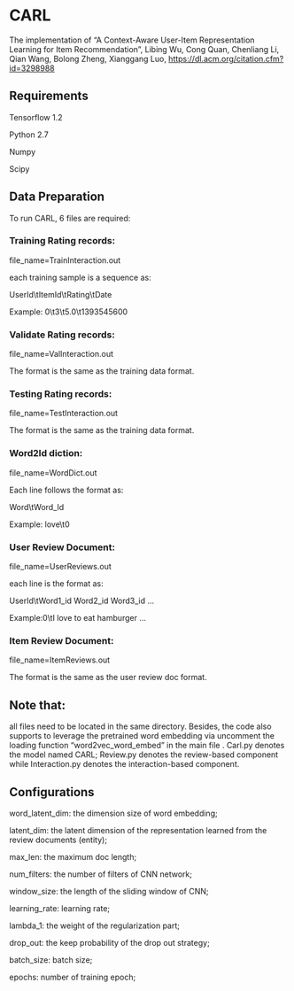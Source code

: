 # CARL
The implementation of “A Context-Aware User-Item Representation Learning for Item Recommendation”, Libing Wu, Cong Quan, Chenliang Li, Qian Wang, Bolong Zheng, Xianggang Luo, https://dl.acm.org/citation.cfm?id=3298988


## Requirements
Tensorflow 1.2

Python 2.7

Numpy

Scipy

## Data Preparation
To run CARL, 6 files are required: 

### Training Rating records: 
file_name=TrainInteraction.out

each training sample is a sequence as:

UserId\tItemId\tRating\tDate

Example: 0\t3\t5.0\t1393545600

### Validate Rating records: 
file_name=ValInteraction.out

The format is the same as the training data format. 

### Testing Rating records: 
file_name=TestInteraction.out

The format is the same as the training data format.

### Word2Id diction: 
file_name=WordDict.out 

Each line follows the format as:

Word\tWord_Id

Example: love\t0

### User Review Document: 
file_name=UserReviews.out

each line is the format as:

UserId\tWord1_id Word2_id Word3_id …

Example:0\tI love to eat hamburger …

### Item Review Document: 
file_name=ItemReviews.out

The format is the same as the user review doc format.

## Note that: 
all files need to be located in the same directory. Besides, the code also supports to leverage the pretrained word embedding via uncomment the loading function “word2vec_word_embed” in the main file . Carl.py denotes the model named CARL; Review.py denotes the review-based component while Interaction.py denotes the interaction-based component.

## Configurations
word_latent_dim: the dimension size of word embedding;

latent_dim: the latent dimension of the representation learned from the review documents (entity);

max_len: the maximum doc length;

num_filters: the number of filters of CNN network;

window_size: the length of the sliding window of CNN;

learning_rate: learning rate;

lambda_1: the weight of the regularization part;

drop_out: the keep probability of the drop out strategy;

batch_size: batch size;

epochs: number of training epoch;


